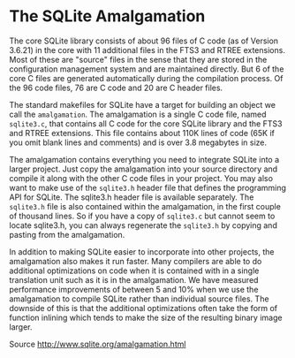 # The SQLite Amalgamation

The core SQLite library consists of about 96 files of C code (as of Version 3.6.21) in the core with 11 additional files in the FTS3 and RTREE extensions. Most of these are "source" files in the sense that they are stored in the configuration management system and are maintained directly. But 6 of the core C files are generated automatically during the compilation process. Of the 96 code files, 76 are C code and 20 are C header files.

The standard makefiles for SQLite have a target for building an object we call the `amalgamation`. The amalgamation is a single C code file, named `sqlite3.c`, that contains all C code for the core SQLite library and the FTS3 and RTREE extensions. This file contains about 110K lines of code (65K if you omit blank lines and comments) and is over 3.8 megabytes in size.

The amalgamation contains everything you need to integrate SQLite into a larger project. Just copy the amalgamation into your source directory and compile it along with the other C code files in your project. You may also want to make use of the `sqlite3.h` header file that defines the programming API for SQLite. The sqlite3.h header file is available separately. The `sqlite3.h` file is also contained within the amalgamation, in the first couple of thousand lines. So if you have a copy of `sqlite3.c` but cannot seem to locate sqlite3.h, you can always regenerate the `sqlite3.h` by copying and pasting from the amalgamation.

In addition to making SQLite easier to incorporate into other projects, the amalgamation also makes it run faster. Many compilers are able to do additional optimizations on code when it is contained with in a single translation unit such as it is in the amalgamation. We have measured performance improvements of between 5 and 10% when we use the amalgamation to compile SQLite rather than individual source files. The downside of this is that the additional optimizations often take the form of function inlining which tends to make the size of the resulting binary image larger.

Source http://www.sqlite.org/amalgamation.html
